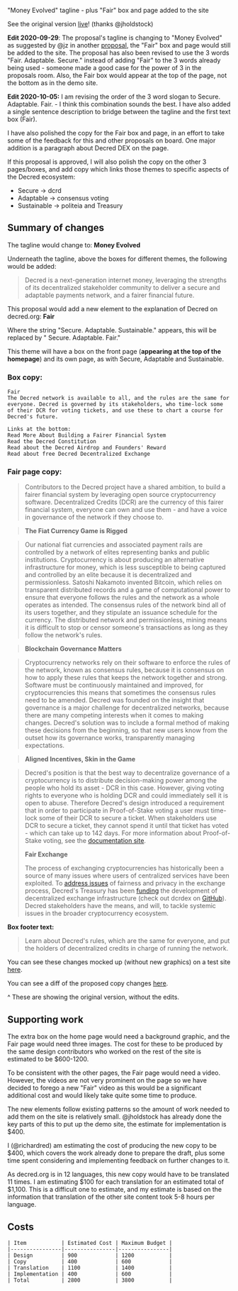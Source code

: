 "Money Evolved" tagline - plus "Fair" box and page added to the site

See the original version [live](https://dcrweb.jamieholdstock.com/)! (thanks @jholdstock)

**Edit 2020-09-29**: The proposal's tagline is changing to "Money Evolved" as suggested by @jz in another [proposal](https://proposals.decred.org/proposals/4532397), the "Fair" box and page would still be added to the site. The proposal has also been revised to use the 3 words "Fair. Adaptable. Secure." instead of adding "Fair" to the 3 words already being used - someone made a good case for the power of 3 in the proposals room. Also, the Fair box would appear at the top of the page, not the bottom as in the demo site.

**Edit 2020-10-05:** I am revising the order of the 3 word slogan to Secure. Adaptable. Fair. - I think this combination sounds the best. I have also added a single sentence description to bridge between the tagline and the first text box (Fair). 

I have also polished the copy for the Fair box and page, in an effort to take some of the feedback for this and other proposals on board. One major addition is a paragraph about Decred DEX on the page.

If this proposal is approved, I will also polish the copy on the other 3 pages/boxes, and add copy which links those themes to specific aspects of the Decred ecosystem:

* Secure -> dcrd
* Adaptable -> consensus voting
* Sustainable -> politeia and Treasury

## Summary of changes

The tagline would change to: **Money Evolved**

Underneath the tagline, above the boxes for different themes, the following would be added:

> Decred is a next-generation internet money, leveraging the strengths of its decentralized stakeholder community to deliver a secure and adaptable payments network, and a fairer financial future.

This proposal would add a new element to the explanation of Decred on decred.org: **Fair**

Where the string "Secure. Adaptable. Sustainable." appears, this will be replaced by " Secure. Adaptable. Fair."

This theme will have a box on the front page (**appearing at the top of the homepage**) and its own page, as with Secure, Adaptable and Sustainable.

### Box copy:

```
Fair
The Decred network is available to all, and the rules are the same for everyone. Decred is governed by its stakeholders, who time-lock some of their DCR for voting tickets, and use these to chart a course for Decred's future.

Links at the bottom:
Read More About Building a Fairer Financial System
Read the Decred Constitution
Read about the Decred Airdrop and Founders' Reward
Read about free Decred Decentralized Exchange
```

### Fair page copy:

> Contributors to the Decred project have a shared ambition, to build a fairer financial system by leveraging open source cryptocurrency software. Decentralized Credits (DCR) are the currency of this fairer financial system, everyone can own and use them - and have a voice in governance of the network if they choose to.

> **The Fiat Currency Game is Rigged**

> Our national fiat currencies and associated payment rails are controlled by a network of elites representing banks and public institutions. Cryptocurrency is about producing an alternative infrastructure for money, which is less susceptible to being captured and controlled by an elite because it is decentralized and permissionless. Satoshi Nakamoto invented Bitcoin, which relies on transparent distributed records and a game of computational power to ensure that everyone follows the rules and the network as a whole operates as intended. The consensus rules of the network bind all of its users together, and they stipulate an issuance schedule for the currency. The distributed network and permissionless, mining means it is difficult to stop or censor someone's transactions as long as they follow the network's rules.

> **Blockchain Governance Matters**

> Cryptocurrency networks rely on their software to enforce the rules of the network, known as consensus rules, because it is consensus on how to apply these rules that keeps the network together and strong. Software must be continuously maintained and improved, for cryptocurrencies this means that sometimes the consensus rules need to be amended. Decred was founded on the insight that governance is a major challenge for decentralized networks, because there are many competing interests when it comes to making changes. Decred's solution was to include a formal method of making these decisions from the beginning, so that new users know from the outset how its governance works, transparently managing expectations.

> **Aligned Incentives, Skin in the Game**

> Decred's position is that the best way to decentralize governance of a cryptocurrency is to distribute decision-making power among the people who hold its asset - DCR in this case. However, giving voting rights to everyone who is holding DCR and could immediately sell it is open to abuse. Therefore Decred's design introduced a requirement that in order to participate in Proof-of-Stake voting a user must time-lock some of their DCR to secure a ticket. When stakeholders use DCR to secure a ticket, they cannot spend it until that ticket has voted - which can take up to 142 days. For more information about Proof-of-Stake voting, see the [documentation site](https://docs.decred.org/proof-of-stake/overview/).
>
> **Fair Exchange**
>
> The process of exchanging cryptocurrencies has historically been a source of many issues where users of centralized services have been exploited. To [address issues](https://blog.decred.org/2018/06/05/A-New-Kind-of-DEX/) of fairness and privacy in the exchange process, Decred's Treasury has been [funding](https://proposals.decred.org/proposals/417607a) the development of decentralized exchange infrastructure (check out dcrdex on [GitHub](https://github.com/decred/dcrdex/)). Decred stakeholders have the means, and will, to tackle systemic issues in the broader cryptocurrency ecosystem.

**Box footer text:**

> Learn about Decred's rules, which are the same for everyone, and put the holders of decentralized credits in charge of running the network.

You can see these changes mocked up (without new graphics) on a test site [here](https://dcrweb.jamieholdstock.com/).

You can see a diff of the proposed copy changes [here](https://github.com/decred/dcrweb/compare/master...jholdstock:fair?expand=1).

^ These are showing the original version, without the edits.

## Supporting work

The extra box on the home page would need a background graphic, and the Fair page would need three images. The cost for these to be produced by the same design contributors who worked on the rest of the site is estimated to be $600-1200.

To be consistent with the other pages, the Fair page would need a video. However, the videos are not very prominent on the page so we have decided to forego a new "Fair" video as this would be a significant additional cost and would likely take quite some time to produce.

The new elements follow existing patterns so the amount of work needed to add them on the site is relatively small. @jholdstock has already done the key parts of this to put up the demo site, the estimate for implementation is $400.

I (@richardred) am estimating the cost of producing the new copy to be $400, which covers the work already done to prepare the draft, plus some time spent considering and implementing feedback on further changes to it.

As decred.org is in 12 languages, this new copy would have to be translated 11 times. I am estimating $100 for each translation for an estimated total of $1,100. This is a difficult one to estimate, and my estimate is based on the information that translation of the other site content took 5-8 hours per language.

## Costs

```
| Item           | Estimated Cost | Maximum Budget |
|----------------|----------------|----------------|
| Design         | 900            | 1200           |
| Copy           | 400            | 600            |
| Translation    | 1100           | 1400           |
| Implementation | 400            | 600            |
| Total          | 2800           | 3800           |
```